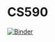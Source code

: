 # CS590
[![Binder](https://mybinder.org/badge_logo.svg)](https://mybinder.org/v2/gh/nshrest2/CS590/R)
